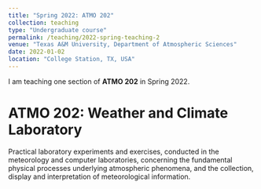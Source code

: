 ```yaml
---
title: "Spring 2022: ATMO 202"
collection: teaching
type: "Undergraduate course"
permalink: /teaching/2022-spring-teaching-2
venue: "Texas A&M University, Department of Atmospheric Sciences"
date: 2022-01-02
location: "College Station, TX, USA"
---
```


I am teaching one section of **ATMO 202** in Spring 2022.

ATMO 202: Weather and Climate Laboratory
========================================
Practical laboratory experiments and exercises, conducted in the meteorology and computer laboratories, concerning the fundamental physical processes underlying atmospheric phenomena, and the collection, display and interpretation of meteorological information.
